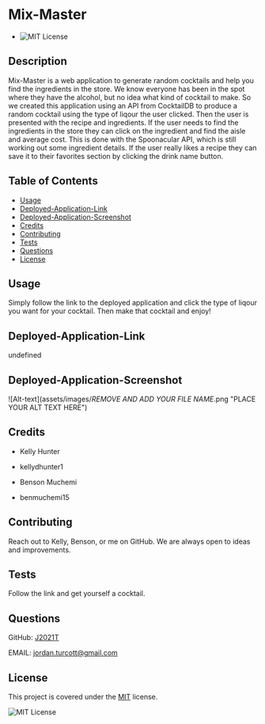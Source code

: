 
 # Mix-Master
  * ![MIT License](https://img.shields.io/badge/license-MIT-blue)

  ## Description
  Mix-Master is a web application to generate random cocktails and help you find the ingredients in the store.  We know everyone has been in the spot where they have the alcohol, but no idea what kind of cocktail to make. So we created this application using an API from CocktailDB to produce a random cocktail using the type of liqour the user clicked.  Then the user is presented with the recipe and ingredients.  If the user needs to find the ingredients in the store they can click on the ingredient and find the aisle and average cost.  This is done with the Spoonacular API, which is still working out some ingredient details.  If the user really likes a recipe they can save it to their favorites section by clicking the drink name button.

  ## Table of Contents
  * [Usage](#usage)
  * [Deployed-Application-Link](#deployed-application-link)
  * [Deployed-Application-Screenshot](#deployed-application-screenshot)
  * [Credits](#credits)
  * [Contributing](#contributing)
  * [Tests](#tests)
  * [Questions](#questions)
  * [License](#license)

  
  ## Usage
  Simply follow the link to the deployed application and click the type of liqour you want for your cocktail.  Then make that cocktail and enjoy!
  
  
  ## Deployed-Application-Link
  
  undefined
  
  
  ## Deployed-Application-Screenshot
  
  ![Alt-text](assets/images/*REMOVE AND ADD YOUR FILE NAME*.png "PLACE YOUR ALT TEXT HERE")
  
  
  ## Credits
  
    
  * Kelly Hunter
  * kellydhunter1
  
  * Benson Muchemi
  * benmuchemi15
  
  
  ## Contributing
  Reach out to Kelly, Benson, or me on GitHub.  We are always open to ideas and improvements.
  
  
  ## Tests
  Follow the link and get yourself a cocktail.
  
  
  ## Questions
  GitHub: [J2021T](https://github.com/J2021T)

  EMAIL: [jordan.turcott@gmail.com](mailto:jordan.turcott@gmail.com)
  
  
  ## License
  This project is covered under the [MIT](../assets/license-files/MIT.txt) license.

 ![MIT License](https://img.shields.io/badge/license-MIT-blue)
  
  
